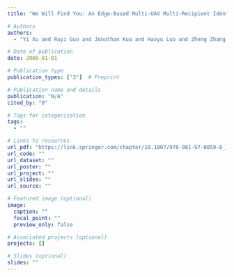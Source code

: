 ```yaml
---
title: "We Will Find You: An Edge-Based Multi-UAV Multi-Recipient Identification Method in Smart Delivery Services"

# Authors
authors:
  - "Yi Xu and Ruyi Guo and Jonathan Kua and Haoyu Luo and Zheng Zhang and Xiao Liu"

# Date of publication
date: 2000-01-01

# Publication type
publication_types: ["3"]  # Preprint

# Publication name and details
publication: "N/A"
cited_by: "0"

# Tags for categorization
tags:
  - ""

# Links to resources
url_pdf: "https://link.springer.com/chapter/10.1007/978-981-97-0859-8_10"  # Link to the resource
url_code: ""
url_dataset: ""
url_poster: ""
url_project: ""
url_slides: ""
url_source: ""

# Featured image (optional)
image:
  caption: ""
  focal_point: ""
  preview_only: false

# Associated projects (optional)
projects: []

# Slides (optional)
slides: ""
---
```

